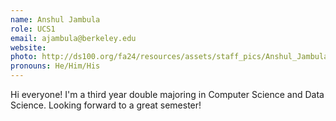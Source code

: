 ```yaml
---
name: Anshul Jambula
role: UCS1
email: ajambula@berkeley.edu
website: 
photo: http://ds100.org/fa24/resources/assets/staff_pics/Anshul_Jambula.jpg
pronouns: He/Him/His
---
```

Hi everyone! I'm a third year double majoring in Computer Science and Data Science. Looking forward to a great semester!
